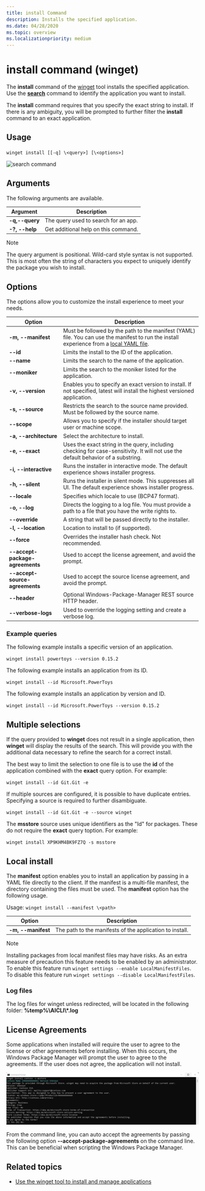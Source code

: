 ```yaml
---
title: install Command
description: Installs the specified application.
ms.date: 04/28/2020
ms.topic: overview
ms.localizationpriority: medium
---
```


# install command (winget)

The **install** command of the [winget](index.md) tool installs the specified application. Use the [**search**](search.md) command to identify the application you want to install.  

The **install** command requires that you specify the exact string to install. If there is any ambiguity, you will be prompted to further filter the **install** command to  an exact application.

## Usage

`winget install [[-q] \<query>] [\<options>]`

![search command](./images/install.png)

## Arguments

The following arguments are available.

| Argument      | Description |
|-------------|-------------|  
| **-q,--query**  |  The query used to search for an app. |
| **-?, --help** |  Get additional help on this command. |

> [!NOTE]
> The query argument is positional. Wild-card style syntax is not supported. This is most often the string of characters you expect to uniquely identify the package you wish to install.

## Options

The options allow you to customize the install experience to meet your needs.

| Option  | Description |
|-------------|-------------|  
| **-m, --manifest** |  Must be followed by the path to the manifest (YAML) file. You can use the manifest to run the install experience from a [local YAML file](#local-install). |
| **--id**    |  Limits the install to the ID of the application.   |  
| **--name**   |  Limits the search to the name of the application. |  
| **--moniker**   | Limits the search to the moniker listed for the application. |  
| **-v, --version**  |  Enables you to specify an exact version to install. If not specified, latest will install the highest versioned application. |  
| **-s, --source**   |  Restricts the search to the source name provided. Must be followed by the source name. |  
| **--scope**   |  Allows you to specify if the installer should target user or machine scope. |  
| **-a, --architecture**   |  Select the architecture to install. | 
| **-e, --exact**   |   Uses the exact string in the query, including checking for case-sensitivity. It will not use the default behavior of a substring. |  
| **-i, --interactive** |  Runs the installer in interactive mode. The default experience shows installer progress. |  
| **-h, --silent** |  Runs the installer in silent mode. This suppresses all UI. The default experience shows installer progress. |  
| **--locale** | Specifies which locale to use (BCP47 format). |
| **-o, --log**  |  Directs the logging to a log file. You must provide a path to a file that you have the write rights to. |
| **--override** | A string that will be passed directly to the installer.    |
| **-l, --location** |    Location to install to (if supported). |
| **--force** | Overrides the installer hash check. Not recommended. |
| **--accept-package-agreements** | Used to accept the license agreement, and avoid the prompt. |
| **--accept-source-agreements** | Used to accept the source license agreement, and avoid the prompt. |
| **--header** | Optional Windows-Package-Manager REST source HTTP header. |
| **--verbose-logs** | Used to override the logging setting and create a verbose log. |

### Example queries

The following example installs a specific version of an application.

```CMD
winget install powertoys --version 0.15.2
```

The following example installs an application from its ID.

```CMD
winget install --id Microsoft.PowerToys
```

The following example installs an application by version and ID.

```CMD
winget install --id Microsoft.PowerToys --version 0.15.2
```

## Multiple selections

If the query provided to **winget** does not result in a single application, then **winget** will display the results of the search. This will provide you with the additional data necessary to refine the search for a correct install.

The best way to limit the selection to one file is to use the **id** of the application combined with the **exact** query option.  For example:

```CMD
winget install --id Git.Git -e 
```

If multiple sources are configured, it is possible to have duplicate entries. Specifying a source is required to further disambiguate.

```CMD
winget install --id Git.Git -e --source winget
```

The **msstore** source uses unique identifiers as the "Id" for packages. These do not require the **exact** query toption. For example:

```CMD
winget install XP9KHM4BK9FZ7Q -s msstore
```

## Local install

The **manifest** option enables you to install an application by passing in a YAML file directly to the client. If the manifest is a multi-file manifest, the directory containing the files must be used. The **manifest** option has the following usage.

Usage: `winget install --manifest \<path>`

| Option  | Description |
|---------|-------------|  
|  **-m, --manifest** | The path to the manifests of the application to install. |

> [!NOTE]
> Installing packages from local manifest files may have risks. As an extra measure of precaution this feature needs to be enabled by an administrator. To enable this feature run `winget settings --enable LocalManifestFiles`. To disable this feature run `winget settings --disable LocalManifestFiles`.

### Log files

The log files for winget unless redirected, will be located in the following folder:  **\%temp%\\AICLI\\*.log**

## License Agreements

Some applications when installed will require the user to agree to the license or other agreements before installing.  When this occurs, the Windows Package Manager will prompt the user to agree to the agreements.  If the user does not agree, the application will not install.  

![Image of agreement](./images/agreements.png)

From the command line, you can auto accept the agreements by passing the following option **--accept-package-agreements** on the command line. This can be beneficial when scripting the Windows Package Manager.

## Related topics

* [Use the winget tool to install and manage applications](index.md)
